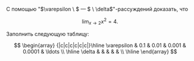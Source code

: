 С помощью "$\varepsilon \ $ — $ \ \delta$"-рассуждений доказать, что

$$ \lim_{x \to 2} x^2 = 4. $$

Заполнить следующую таблицу:

$$ \begin{array} {|c|c|c|c|c|c|}\hline \varepsilon & 0.1 & 0.01 & 0.001 & 0.0001 & \ldots \\ \hline \delta &  &  &  &  &  \\ \hline  \end{array} $$